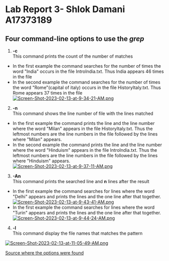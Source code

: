 # Lab Report 3- Shlok Damani A17373189 #
## Four command-line options to use the _grep_ ##
1) **-c** \
This command prints the count of the number of matches
- In the first example the command searches for the number of times the word "India" occurs in the file IntroIndia.txt. Thus India appears 46 times in the file
- In the second example the command searches for the number of times the word "Rome"(capital of italy) occurs in the file HistoryItaly.txt. Thus Rome appears 37 times in the file
[![Screen-Shot-2023-02-13-at-9-34-21-AM.png](https://i.postimg.cc/SQw6Btyj/Screen-Shot-2023-02-13-at-9-34-21-AM.png)](https://postimg.cc/t7NnPknH)

2) **-n** \
This command shows the line number of file with the lines matched
- In the first example the command prints the line and the line number where the word "Milan" appears in the file HistoryItaly.txt. Thus the leftmost numbers are the line numbers in the file followed by the lines where "Milan" appears.
- In the second example the command prints the line and the line number where the word "Hinduism" appears in the file IntroIndia.txt. Thus the leftmost numbers are the line numbers in the file followed by the lines where "Hinduism" appears.
[![Screen-Shot-2023-02-13-at-9-37-11-AM.png](https://i.postimg.cc/wMh182Vs/Screen-Shot-2023-02-13-at-9-37-11-AM.png)](https://postimg.cc/GTmLvk6c)

3) **-An** \
This command prints the searched line and **n** lines after the result
- In the first example the command searches for lines where the word "Delhi" appears and prints the lines and the one line after that together.
[![Screen-Shot-2023-02-13-at-9-43-41-AM.png](https://i.postimg.cc/dtxbcFhr/Screen-Shot-2023-02-13-at-9-43-41-AM.png)](https://postimg.cc/gn3S3fq2)
- In the first example the command searches for lines where the word "Turin" appears and prints the lines and the one line after that together.
[![Screen-Shot-2023-02-13-at-9-44-24-AM.png](https://i.postimg.cc/gj0T1tdg/Screen-Shot-2023-02-13-at-9-44-24-AM.png)](https://postimg.cc/JD9xkqsX)

4) **-l** \
This command display the file names that matches the pattern

[![Screen-Shot-2023-02-13-at-11-05-49-AM.png](https://i.postimg.cc/SRWfTWYg/Screen-Shot-2023-02-13-at-11-05-49-AM.png)](https://postimg.cc/4HxcnH5c)


[Source where the options were found](https://www.geeksforgeeks.org/grep-command-in-unixlinux/)
